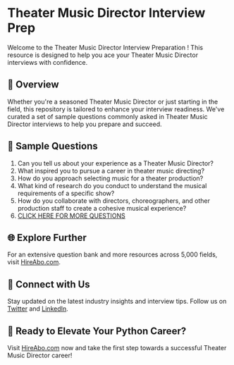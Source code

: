# Theater Music Director Interview Prep

Welcome to the Theater Music Director Interview Preparation ! This resource is designed to help you ace your Theater Music Director interviews with confidence.

## 🚀 Overview

Whether you're a seasoned Theater Music Director or just starting in the field, this repository is tailored to enhance your interview readiness. We've curated a set of sample questions commonly asked in Theater Music Director interviews to help you prepare and succeed.

## 📝 Sample Questions

1. Can you tell us about your experience as a Theater Music Director?
2. What inspired you to pursue a career in theater music directing?
3. How do you approach selecting music for a theater production?
4. What kind of research do you conduct to understand the musical requirements of a specific show?
5. How do you collaborate with directors, choreographers, and other production staff to create a cohesive musical experience?
6. [CLICK HERE FOR MORE QUESTIONS](https://hireabo.com/job/16_3_36/Theater%20Music%20Director)

## 🌐 Explore Further

For an extensive question bank and more resources across 5,000 fields, visit [HireAbo.com](https://www.hireabo.com).

## 📱 Connect with Us

Stay updated on the latest industry insights and interview tips. Follow us on [Twitter](https://twitter.com/hireabo) and [LinkedIn](https://www.linkedin.com/in/hire-abo-3609972a8/).

## 🚀 Ready to Elevate Your Python Career?

Visit [HireAbo.com](https://www.hireabo.com) now and take the first step towards a successful Theater Music Director career!